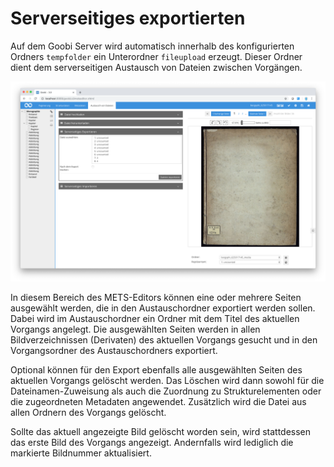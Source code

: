 # Serverseitiges exportierten

Auf dem Goobi Server wird automatisch innerhalb des konfigurierten Ordners `tempfolder` ein Unterordner `fileupload` erzeugt. Dieser Ordner dient dem serverseitigen Austausch von Dateien zwischen Vorgängen.

![Serverseitiges Exportieren von Dateien](30-54d.png)

In diesem Bereich des METS-Editors können eine oder mehrere Seiten ausgewählt werden, die in den Austauschordner exportiert werden sollen. Dabei wird im Austauschordner ein Ordner mit dem Titel des aktuellen Vorgangs angelegt. Die ausgewählten Seiten werden in allen Bildverzeichnissen \(Derivaten\) des aktuellen Vorgangs gesucht und in den Vorgangsordner des Austauschordners exportiert.

Optional können für den Export ebenfalls alle ausgewählten Seiten des aktuellen Vorgangs gelöscht werden. Das Löschen wird dann sowohl für die Dateinamen-Zuweisung als auch die Zuordnung zu Strukturelementen oder die zugeordneten Metadaten angewendet. Zusätzlich wird die Datei aus allen Ordnern des Vorgangs gelöscht.

Sollte das aktuell angezeigte Bild gelöscht worden sein, wird stattdessen das erste Bild des Vorgangs angezeigt. Andernfalls wird lediglich die markierte Bildnummer aktualisiert.